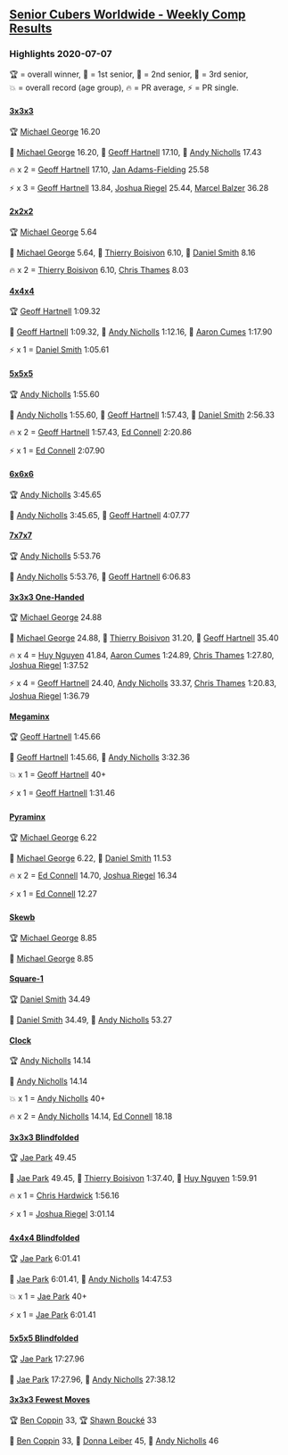 <style>table {white-space: nowrap;}</style>

## [Senior Cubers Worldwide - Weekly Comp Results](/scw-comp/results/)
### Highlights 2020-07-07

<span style="white-space: nowrap;">🏆 = overall winner</span>, <span style="white-space: nowrap;">🥇 = 1st senior</span>, <span style="white-space: nowrap;">🥈 = 2nd senior</span>, <span style="white-space: nowrap;">🥉 = 3rd senior</span>, <span style="white-space: nowrap;">💥 = overall record (age group)</span>, <span style="white-space: nowrap;">🔥 = PR average</span>, <span style="white-space: nowrap;">⚡ = PR single</span>.

#### [3x3x3](333.md)

<span style="white-space: nowrap;">🏆 [Michael George](../../persons/michael_george/333.md) 16.20</span>

<span style="white-space: nowrap;">🥇 [Michael George](../../persons/michael_george/333.md) 16.20</span>, <span style="white-space: nowrap;">🥈 [Geoff Hartnell](../../persons/geoff_hartnell/333.md) 17.10</span>, <span style="white-space: nowrap;">🥉 [Andy Nicholls](../../persons/andy_nicholls/333.md) 17.43</span>

🔥 x 2 = <span style="white-space: nowrap;">[Geoff Hartnell](../../persons/geoff_hartnell/333.md) 17.10</span>, <span style="white-space: nowrap;">[Jan Adams-Fielding](../../persons/jan_adams_fielding/333.md) 25.58</span>

⚡ x 3 = <span style="white-space: nowrap;">[Geoff Hartnell](../../persons/geoff_hartnell/333.md) 13.84</span>, <span style="white-space: nowrap;">[Joshua Riegel](../../persons/joshua_riegel/333.md) 25.44</span>, <span style="white-space: nowrap;">[Marcel Balzer](../../persons/marcel_balzer/333.md) 36.28</span>

#### [2x2x2](222.md)

<span style="white-space: nowrap;">🏆 [Michael George](../../persons/michael_george/222.md) 5.64</span>

<span style="white-space: nowrap;">🥇 [Michael George](../../persons/michael_george/222.md) 5.64</span>, <span style="white-space: nowrap;">🥈 [Thierry Boisivon](../../persons/thierry_boisivon/222.md) 6.10</span>, <span style="white-space: nowrap;">🥉 [Daniel Smith](../../persons/daniel_smith/222.md) 8.16</span>

🔥 x 2 = <span style="white-space: nowrap;">[Thierry Boisivon](../../persons/thierry_boisivon/222.md) 6.10</span>, <span style="white-space: nowrap;">[Chris Thames](../../persons/chris_thames/222.md) 8.03</span>

#### [4x4x4](444.md)

<span style="white-space: nowrap;">🏆 [Geoff Hartnell](../../persons/geoff_hartnell/444.md) 1:09.32</span>

<span style="white-space: nowrap;">🥇 [Geoff Hartnell](../../persons/geoff_hartnell/444.md) 1:09.32</span>, <span style="white-space: nowrap;">🥈 [Andy Nicholls](../../persons/andy_nicholls/444.md) 1:12.16</span>, <span style="white-space: nowrap;">🥉 [Aaron Cumes](../../persons/aaron_cumes/444.md) 1:17.90</span>

⚡ x 1 = <span style="white-space: nowrap;">[Daniel Smith](../../persons/daniel_smith/444.md) 1:05.61</span>

#### [5x5x5](555.md)

<span style="white-space: nowrap;">🏆 [Andy Nicholls](../../persons/andy_nicholls/555.md) 1:55.60</span>

<span style="white-space: nowrap;">🥇 [Andy Nicholls](../../persons/andy_nicholls/555.md) 1:55.60</span>, <span style="white-space: nowrap;">🥈 [Geoff Hartnell](../../persons/geoff_hartnell/555.md) 1:57.43</span>, <span style="white-space: nowrap;">🥉 [Daniel Smith](../../persons/daniel_smith/555.md) 2:56.33</span>

🔥 x 2 = <span style="white-space: nowrap;">[Geoff Hartnell](../../persons/geoff_hartnell/555.md) 1:57.43</span>, <span style="white-space: nowrap;">[Ed Connell](../../persons/ed_connell/555.md) 2:20.86</span>

⚡ x 1 = <span style="white-space: nowrap;">[Ed Connell](../../persons/ed_connell/555.md) 2:07.90</span>

#### [6x6x6](666.md)

<span style="white-space: nowrap;">🏆 [Andy Nicholls](../../persons/andy_nicholls/666.md) 3:45.65</span>

<span style="white-space: nowrap;">🥇 [Andy Nicholls](../../persons/andy_nicholls/666.md) 3:45.65</span>, <span style="white-space: nowrap;">🥈 [Geoff Hartnell](../../persons/geoff_hartnell/666.md) 4:07.77</span>

#### [7x7x7](777.md)

<span style="white-space: nowrap;">🏆 [Andy Nicholls](../../persons/andy_nicholls/777.md) 5:53.76</span>

<span style="white-space: nowrap;">🥇 [Andy Nicholls](../../persons/andy_nicholls/777.md) 5:53.76</span>, <span style="white-space: nowrap;">🥈 [Geoff Hartnell](../../persons/geoff_hartnell/777.md) 6:06.83</span>

#### [3x3x3 One-Handed](333oh.md)

<span style="white-space: nowrap;">🏆 [Michael George](../../persons/michael_george/333oh.md) 24.88</span>

<span style="white-space: nowrap;">🥇 [Michael George](../../persons/michael_george/333oh.md) 24.88</span>, <span style="white-space: nowrap;">🥈 [Thierry Boisivon](../../persons/thierry_boisivon/333oh.md) 31.20</span>, <span style="white-space: nowrap;">🥉 [Geoff Hartnell](../../persons/geoff_hartnell/333oh.md) 35.40</span>

🔥 x 4 = <span style="white-space: nowrap;">[Huy Nguyen](../../persons/huy_nguyen/333oh.md) 41.84</span>, <span style="white-space: nowrap;">[Aaron Cumes](../../persons/aaron_cumes/333oh.md) 1:24.89</span>, <span style="white-space: nowrap;">[Chris Thames](../../persons/chris_thames/333oh.md) 1:27.80</span>, <span style="white-space: nowrap;">[Joshua Riegel](../../persons/joshua_riegel/333oh.md) 1:37.52</span>

⚡ x 4 = <span style="white-space: nowrap;">[Geoff Hartnell](../../persons/geoff_hartnell/333oh.md) 24.40</span>, <span style="white-space: nowrap;">[Andy Nicholls](../../persons/andy_nicholls/333oh.md) 33.37</span>, <span style="white-space: nowrap;">[Chris Thames](../../persons/chris_thames/333oh.md) 1:20.83</span>, <span style="white-space: nowrap;">[Joshua Riegel](../../persons/joshua_riegel/333oh.md) 1:36.79</span>

#### [Megaminx](minx.md)

<span style="white-space: nowrap;">🏆 [Geoff Hartnell](../../persons/geoff_hartnell/minx.md) 1:45.66</span>

<span style="white-space: nowrap;">🥇 [Geoff Hartnell](../../persons/geoff_hartnell/minx.md) 1:45.66</span>, <span style="white-space: nowrap;">🥈 [Andy Nicholls](../../persons/andy_nicholls/minx.md) 3:32.36</span>

💥 x 1 = <span style="white-space: nowrap;">[Geoff Hartnell](../../persons/geoff_hartnell/minx.md) 40+</span>

⚡ x 1 = <span style="white-space: nowrap;">[Geoff Hartnell](../../persons/geoff_hartnell/minx.md) 1:31.46</span>

#### [Pyraminx](pyram.md)

<span style="white-space: nowrap;">🏆 [Michael George](../../persons/michael_george/pyram.md) 6.22</span>

<span style="white-space: nowrap;">🥇 [Michael George](../../persons/michael_george/pyram.md) 6.22</span>, <span style="white-space: nowrap;">🥈 [Daniel Smith](../../persons/daniel_smith/pyram.md) 11.53</span>

🔥 x 2 = <span style="white-space: nowrap;">[Ed Connell](../../persons/ed_connell/pyram.md) 14.70</span>, <span style="white-space: nowrap;">[Joshua Riegel](../../persons/joshua_riegel/pyram.md) 16.34</span>

⚡ x 1 = <span style="white-space: nowrap;">[Ed Connell](../../persons/ed_connell/pyram.md) 12.27</span>

#### [Skewb](skewb.md)

<span style="white-space: nowrap;">🏆 [Michael George](../../persons/michael_george/skewb.md) 8.85</span>

<span style="white-space: nowrap;">🥇 [Michael George](../../persons/michael_george/skewb.md) 8.85</span>

#### [Square-1](sq1.md)

<span style="white-space: nowrap;">🏆 [Daniel Smith](../../persons/daniel_smith/sq1.md) 34.49</span>

<span style="white-space: nowrap;">🥇 [Daniel Smith](../../persons/daniel_smith/sq1.md) 34.49</span>, <span style="white-space: nowrap;">🥈 [Andy Nicholls](../../persons/andy_nicholls/sq1.md) 53.27</span>

#### [Clock](clock.md)

<span style="white-space: nowrap;">🏆 [Andy Nicholls](../../persons/andy_nicholls/clock.md) 14.14</span>

<span style="white-space: nowrap;">🥇 [Andy Nicholls](../../persons/andy_nicholls/clock.md) 14.14</span>

💥 x 1 = <span style="white-space: nowrap;">[Andy Nicholls](../../persons/andy_nicholls/clock.md) 40+</span>

🔥 x 2 = <span style="white-space: nowrap;">[Andy Nicholls](../../persons/andy_nicholls/clock.md) 14.14</span>, <span style="white-space: nowrap;">[Ed Connell](../../persons/ed_connell/clock.md) 18.18</span>

#### [3x3x3 Blindfolded](333bf.md)

<span style="white-space: nowrap;">🏆 [Jae Park](../../persons/jae_park/333bf.md) 49.45</span>

<span style="white-space: nowrap;">🥇 [Jae Park](../../persons/jae_park/333bf.md) 49.45</span>, <span style="white-space: nowrap;">🥈 [Thierry Boisivon](../../persons/thierry_boisivon/333bf.md) 1:37.40</span>, <span style="white-space: nowrap;">🥉 [Huy Nguyen](../../persons/huy_nguyen/333bf.md) 1:59.91</span>

🔥 x 1 = <span style="white-space: nowrap;">[Chris Hardwick](../../persons/chris_hardwick/333bf.md) 1:56.16</span>

⚡ x 1 = <span style="white-space: nowrap;">[Joshua Riegel](../../persons/joshua_riegel/333bf.md) 3:01.14</span>

#### [4x4x4 Blindfolded](444bf.md)

<span style="white-space: nowrap;">🏆 [Jae Park](../../persons/jae_park/444bf.md) 6:01.41</span>

<span style="white-space: nowrap;">🥇 [Jae Park](../../persons/jae_park/444bf.md) 6:01.41</span>, <span style="white-space: nowrap;">🥈 [Andy Nicholls](../../persons/andy_nicholls/444bf.md) 14:47.53</span>

💥 x 1 = <span style="white-space: nowrap;">[Jae Park](../../persons/jae_park/444bf.md) 40+</span>

⚡ x 1 = <span style="white-space: nowrap;">[Jae Park](../../persons/jae_park/444bf.md) 6:01.41</span>

#### [5x5x5 Blindfolded](555bf.md)

<span style="white-space: nowrap;">🏆 [Jae Park](../../persons/jae_park/555bf.md) 17:27.96</span>

<span style="white-space: nowrap;">🥇 [Jae Park](../../persons/jae_park/555bf.md) 17:27.96</span>, <span style="white-space: nowrap;">🥈 [Andy Nicholls](../../persons/andy_nicholls/555bf.md) 27:38.12</span>

#### [3x3x3 Fewest Moves](333fm.md)

<span style="white-space: nowrap;">🏆 [Ben Coppin](../../persons/ben_coppin/333fm.md) 33</span>, <span style="white-space: nowrap;">🏆 [Shawn Boucké](../../persons/shawn_boucke/333fm.md) 33</span>

<span style="white-space: nowrap;">🥇 [Ben Coppin](../../persons/ben_coppin/333fm.md) 33</span>, <span style="white-space: nowrap;">🥈 [Donna Leiber](../../persons/donna_leiber/333fm.md) 45</span>, <span style="white-space: nowrap;">🥉 [Andy Nicholls](../../persons/andy_nicholls/333fm.md) 46</span>


<!-- Global site tag (gtag.js) - Google Analytics -->
<script async src="https://www.googletagmanager.com/gtag/js?id=UA-86348435-3"></script>
<script>window.dataLayer = window.dataLayer || []; function gtag() {dataLayer.push(arguments);} gtag('js', new Date()); gtag('config', 'UA-86348435-3');</script>
